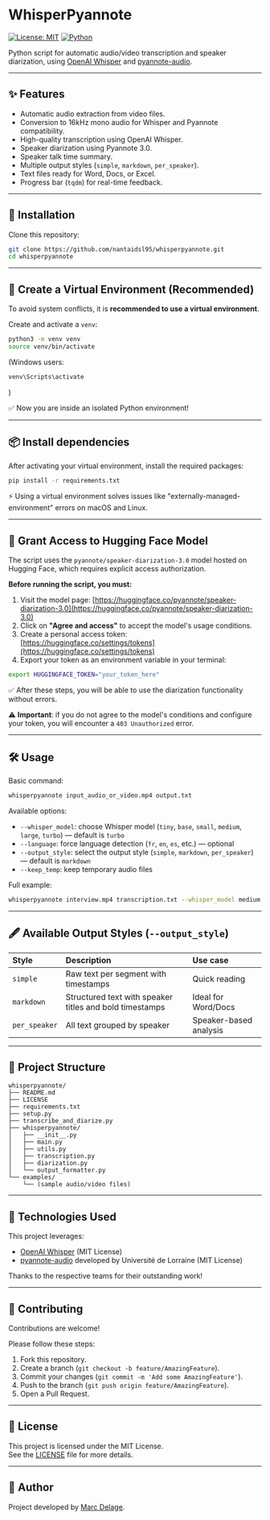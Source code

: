 # WhisperPyannote

[![License: MIT](https://img.shields.io/badge/License-MIT-yellow.svg)](LICENSE) 
[![Python](https://img.shields.io/badge/Python-3.8%2B-blue.svg)](https://www.python.org/downloads/)

Python script for automatic audio/video transcription and speaker diarization, using [OpenAI Whisper](https://github.com/openai/whisper) and [pyannote-audio](https://github.com/pyannote/pyannote-audio).

---

## ✨ Features

- Automatic audio extraction from video files.
- Conversion to 16kHz mono audio for Whisper and Pyannote compatibility.
- High-quality transcription using OpenAI Whisper.
- Speaker diarization using Pyannote 3.0.
- Speaker talk time summary.
- Multiple output styles (`simple`, `markdown`, `per_speaker`).
- Text files ready for Word, Docs, or Excel.
- Progress bar (`tqdm`) for real-time feedback.

---

## 🚀 Installation

Clone this repository:
```bash
git clone https://github.com/nantaidsl95/whisperpyannote.git
cd whisperpyannote
```

---

## 🧪 Create a Virtual Environment (Recommended)

To avoid system conflicts, it is **recommended to use a virtual environment**.

Create and activate a `venv`:

```bash
python3 -m venv venv
source venv/bin/activate
```

(Windows users:
```bash
venv\Scripts\activate
```
)

✅ Now you are inside an isolated Python environment!

---

## 📦 Install dependencies

After activating your virtual environment, install the required packages:

```bash
pip install -r requirements.txt
```

⚡ Using a virtual environment solves issues like "externally-managed-environment" errors on macOS and Linux.

---

## 🔑 Grant Access to Hugging Face Model

The script uses the `pyannote/speaker-diarization-3.0` model hosted on Hugging Face, which requires explicit access authorization.

**Before running the script, you must:**

1. Visit the model page: [https://huggingface.co/pyannote/speaker-diarization-3.0](https://huggingface.co/pyannote/speaker-diarization-3.0)
2. Click on **"Agree and access"** to accept the model's usage conditions.
3. Create a personal access token: [https://huggingface.co/settings/tokens](https://huggingface.co/settings/tokens)
4. Export your token as an environment variable in your terminal:

```bash
export HUGGINGFACE_TOKEN="your_token_here"
```

✅ After these steps, you will be able to use the diarization functionality without errors.

⚠️ **Important**: if you do not agree to the model's conditions and configure your token, you will encounter a `403 Unauthorized` error.

---

## 🛠️ Usage

Basic command:
```bash
whisperpyannote input_audio_or_video.mp4 output.txt
```

Available options:
- `--whisper_model`: choose Whisper model (`tiny`, `base`, `small`, `medium`, `large`, `turbo`) — default is `turbo`
- `--language`: force language detection (`fr`, `en`, `es`, etc.) — optional
- `--output_style`: select the output style (`simple`, `markdown`, `per_speaker`) — default is `markdown`
- `--keep_temp`: keep temporary audio files

Full example:
```bash
whisperpyannote interview.mp4 transcription.txt --whisper_model medium --language fr --output_style per_speaker
```

---

## 🖋️ Available Output Styles (`--output_style`)

| Style | Description | Use case |
|:--|:--|:--|
| `simple` | Raw text per segment with timestamps | Quick reading |
| `markdown` | Structured text with speaker titles and bold timestamps | Ideal for Word/Docs |
| `per_speaker` | All text grouped by speaker | Speaker-based analysis |

---

## 📂 Project Structure

```
whisperpyannote/
├── README.md
├── LICENSE
├── requirements.txt
├── setup.py
├── transcribe_and_diarize.py
├── whisperpyannote/
│   ├── __init__.py
│   ├── main.py
│   ├── utils.py
│   ├── transcription.py
│   ├── diarization.py
│   └── output_formatter.py
└── examples/
    └── (sample audio/video files)
```

---

## 🧩 Technologies Used

This project leverages:

- [OpenAI Whisper](https://github.com/openai/whisper) (MIT License)
- [pyannote-audio](https://github.com/pyannote/pyannote-audio) developed by Université de Lorraine (MIT License)

Thanks to the respective teams for their outstanding work!

---

## 🤝 Contributing

Contributions are welcome!

Please follow these steps:
1. Fork this repository.
2. Create a branch (`git checkout -b feature/AmazingFeature`).
3. Commit your changes (`git commit -m 'Add some AmazingFeature'`).
4. Push to the branch (`git push origin feature/AmazingFeature`).
5. Open a Pull Request.

---

## 📄 License

This project is licensed under the MIT License.  
See the [LICENSE](LICENSE) file for more details.

---

## 🙌 Author

Project developed by [Marc Delage](https://github.com/nantaidsl95).
